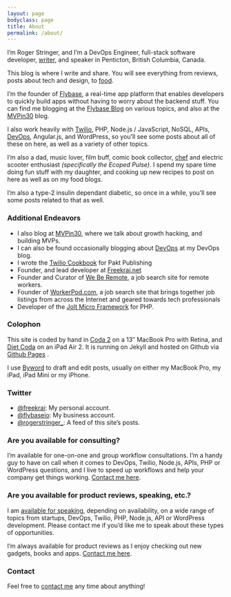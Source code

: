 ```yaml
---
layout: page
bodyclass: page
title: About
permalink: /about/
---
```


I’m Roger Stringer, and I’m a DevOps Engineer, full-stack software developer, [writer](/writing), and speaker in Penticton, British Columbia, Canada.

This blog is where I write and share. You will see everything from reviews, posts about tech and design, to [food](/tags/food).

I’m the founder of [Flybase](http://flybase.io/ "Flybase"), a real-time app platform that enables developers to quickly build apps without having to worry about the backend stuff. You can find me blogging at the [Flybase Blog](http://blog.flybase.io) on various topics, and also at the [MVPin30](http://mvpin30.com) blog.

I also work heavily with [Twilio](http://twiliocookbook.com), PHP, Node.js / JavaScript, NoSQL, APIs, [DevOps](http://devops.freekrai.net), Angular.js, and WordPress, so you’ll see some posts about all of these on here, as well as a variety of other topics.

I’m also a dad, music lover, film buff, comic book collector, [chef](/tags/food) and electric scooter enthusiast _(specifically the Ecoped Pulse)_. I spend my spare time doing fun stuff with my daughter, and cooking up new recipes to post on here as well as on my food blogs.

I’m also a type-2 insulin dependant diabetic, so once in a while, you’ll see some posts related to that as well.

### Additional Endeavors

- I also blog at [MVPin30](http://mvpin30.com/), where we talk about growth hacking, and building MVPs.
- I can also be found occasionally blogging about [DevOps](http://devops.freekrai.net) at my DevOps blog.
- I wrote the [Twilio Cookbook](http://www.packtpub.com/twilio-cookbook/book) for Pakt Publishing 
- Founder, and lead developer at [Freekrai.net](http://freekrai.net)
- Founder and Curator of [We Be Remote](http://weberemote.com), a job search site for remote workers.
- Founder of [WorkerPod.com](http://workerpod.com "WorkerPod"), a job search site that brings together job listings from across the Internet and geared towards tech professionals
- Developer of the [Jolt Micro Framework](https://github.com/freekrai/jolt) for PHP.

### Colophon

This site is coded by hand in [Coda 2](http://panic.com/coda/) on a 13″ MacBook Pro with Retina, and [Diet Coda](http://panic.com/dietcoda) on an iPad Air 2. It is running on Jekyll and hosted on Github via [Github Pages](https://pages.github.com/) .

I use [Byword](http://bywordapp.com/) to draft and edit posts, usually on either my MacBook Pro, my iPad, iPad Mini or my iPhone.

### Twitter

- [@freekrai](http://twitter.com/freekrai): My personal account.
- [@flybaseio](http://twitter.com/flybaseio): My business account.
- [@rogerstringer_](http://twitter.com/rogerstringer_): A feed of this site’s posts.

### Are you available for consulting?

I’m available for one-on-one and group workflow consultations. I’m a handy guy to have on call when it comes to DevOps, Twilio, Node.js, APIs, PHP or WordPress questions, and I live to speed up workflows and help your company get things working. [Contact me here](/contact "Contact Me").

### Are you available for product reviews, speaking, etc.?

I am [available for speaking](/contact), depending on availability, on a wide range of topics from startups, DevOps, Twilio, PHP, Node.js, API or WordPress development. Please contact me if you’d like me to speak about these types of opportunities.

I’m always available for product reviews as I enjoy checking out new gadgets, books and apps. [Contact me here](/contact "Contact Me").

### Contact

Feel free to [contact me](/contact "Contact Me") any time about anything!
